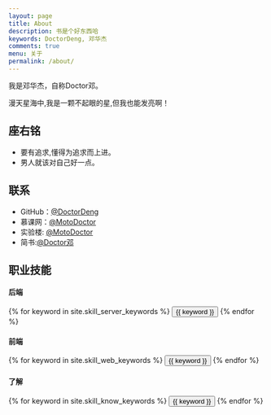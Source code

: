 ```yaml
---
layout: page
title: About
description: 书是个好东西哈
keywords: DoctorDeng, 邓华杰
comments: true
menu: 关于
permalink: /about/
---
```


我是邓华杰，自称Doctor邓。

漫天星海中,我是一颗不起眼的星,但我也能发亮啊！

## 座右铭

* 要有追求,懂得为追求而上进。
* 男人就该对自己好一点。

## 联系

* GitHub：[@DoctorDeng](https://github.com/DoctorDeng)
* 慕课网：[@MotoDoctor](http://www.imooc.com/u/2400213)
* 实验楼: [@MotoDoctor](https://www.shiyanlou.com/user/125214)
* 简书:[@Doctor邓](http://www.jianshu.com/users/ba7ec0a7438e/timeline)

## 职业技能

#### 后端
<div class="btn-inline">
    {% for keyword in site.skill_server_keywords %}
    <button class="btn btn-outline" type="button">{{ keyword }}</button>
    {% endfor %}
</div>

#### 前端
<div class="btn-inline">
    {% for keyword in site.skill_web_keywords %}
    <button class="btn btn-outline" type="button">{{ keyword }}</button>
    {% endfor %}
</div>

#### 了解
<div class="btn-inline">
    {% for keyword in site.skill_know_keywords %}
    <button class="btn btn-outline" type="button">{{ keyword }}</button>
    {% endfor %}
</div>